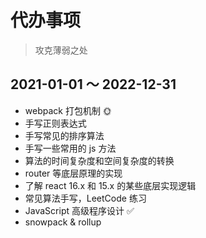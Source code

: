# 代办事项

> 攻克薄弱之处

## 2021-01-01 ～ 2022-12-31

- webpack 打包机制 🌞
- 手写正则表达式
- 手写常见的排序算法
- 手写一些常用的 js 方法
- 算法的时间复杂度和空间复杂度的转换
- router 等底层原理的实现
- 了解 react 16.x 和 15.x 的某些底层实现逻辑
- 常见算法手写，LeetCode 练习
- JavaScript 高级程序设计 ✅
- snowpack & rollup
